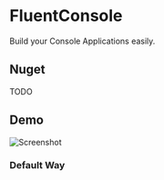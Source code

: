 # FluentConsole
Build your Console Applications easily.

## Nuget
TODO

## Demo

![Screenshot](ConsoleDemo.png)

### Default Way 
